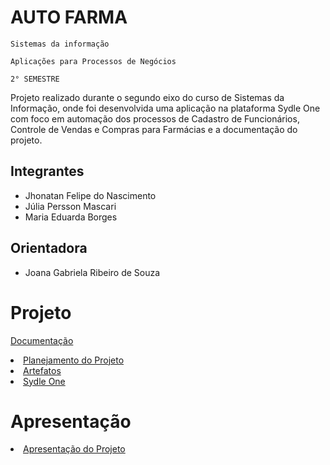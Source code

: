 # AUTO FARMA

`Sistemas da informação`

`Aplicações para Processos de Negócios`

`2° SEMESTRE` 

Projeto realizado durante o segundo eixo do curso de Sistemas da Informação, onde foi desenvolvida uma aplicação na plataforma Sydle One com foco em automação dos processos de Cadastro de Funcionários, Controle de Vendas e Compras para Farmácias e a documentação do projeto.

## Integrantes
* Jhonatan Felipe do Nascimento
* Júlia Persson Mascari
* Maria Eduarda Borges

## Orientadora

* Joana Gabriela Ribeiro de Souza

# Projeto


[Documentação](/Documentação)
<li><a href="docs/02-Planejamento.md"> Planejamento do Projeto</a></li>
<li><a href="docs/03-Artefatos.md"> Artefatos</a></li>
<li><a href="docs/04-Projeto de Interface.md"> Sydle One</a></li>

# Apresentação

<li><a href="docs/05-Apresentação do Projeto.md"> Apresentação do Projeto</a></li>
